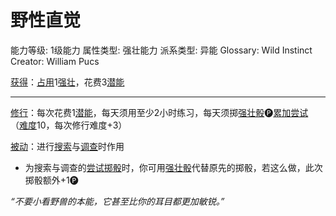 # 野性直觉

能力等级: 1级能力
属性类型: 强壮能力
派系类型: 异能
Glossary: Wild Instinct
Creator: William Pucs

<aside>

[获得](https://www.notion.so/1b3d619a067b8027ba38e2c1caf9d84b?pvs=21)：[占用](https://www.notion.so/1b3d619a067b8028a794de6ceed96ec0?pvs=21)1[强壮](https://www.notion.so/1b3d619a067b8018b6a6d9d43490bbdc?pvs=21)，花费3[潜能](https://www.notion.so/1b3d619a067b80c2bdb4c721adc30021?pvs=21)

---

[修行](https://www.notion.so/1b3d619a067b8027a1ece32be2309cd4?pvs=21)：每次花费1[潜能](https://www.notion.so/1b3d619a067b80c2bdb4c721adc30021?pvs=21)，每天须用至少2小时练习，每天须掷[强壮骰](https://www.notion.so/1b3d619a067b806094ebcc0abdf4ba13?pvs=21)🅟[累加尝试](https://www.notion.so/1b3d619a067b803aa44aee27ccd6ce77?pvs=21)（[难度](https://www.notion.so/1b3d619a067b80fbbc95dc0c033f5e3c?pvs=21)10，每次修行难度+3）

</aside>

<aside>

[被动](https://www.notion.so/1b3d619a067b8041a000ebc294fff708?pvs=21)：进行[搜索](https://www.notion.so/1b3d619a067b80348690db174dd24f18?pvs=21)与[调查](https://www.notion.so/1b3d619a067b80bf9787e494961fe83b?pvs=21)时作用

- 为搜索与调查的[尝试](https://www.notion.so/1b3d619a067b8009aad4e7ce70111ce4?pvs=21)[掷骰](https://www.notion.so/1b3d619a067b80f89c53e38483e535c4?pvs=21)时，你可用[强壮骰](https://www.notion.so/1b3d619a067b806094ebcc0abdf4ba13?pvs=21)代替原先的掷骰，若这么做，此次掷骰额外+1🅟
</aside>

*“不要小看野兽的本能，它甚至比你的耳目都更加敏锐。”*